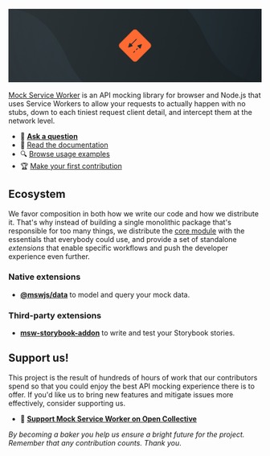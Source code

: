 ![Mock Service Worker banner](./banner.jpg)

[Mock Service Worker](https://github.com/mswjs/msw) is an API mocking library for browser and Node.js that uses Service Workers to allow your requests to actually happen with no stubs, down to each tiniest request client detail, and intercept them at the network level.

- 💬 [**Ask a question**](https://github.com/mswjs/msw/discussions/new)
- 📙 [Read the documentation](https://mswjs.io/docs)
- 🔍 [Browse usage examples](https://github.com/mswjs/examples)
- 🏆 [Make your first contribution](https://github.com/mswjs/msw/labels/help%20wanted)

## Ecosystem

We favor composition in both how we write our code and how we distribute it. That's why instead of building a single monolithic package that's responsible for too many things, we distribute the [core module](https://www.npmjs.com/package/msw) with the essentials that everybody could use, and provide a set of standalone _extensions_ that enable specific workflows and push the developer experience even further.

### Native extensions

- [**@mswjs/data**](https://github.com/mswjs/data) to model and query your mock data.

### Third-party extensions

- [**msw-storybook-addon**](https://github.com/mswjs/msw-storybook-addon) to write and test your Storybook stories.

## Support us!

This project is the result of hundreds of hours of work that our contributors spend so that you could enjoy the best API mocking experience there is to offer. If you'd like us to bring new features and mitigate issues more effectively, consider supporting us.

- 🧡 [**Support Mock Service Worker on Open Collective**](https://opencollective.com/mswjs)

_By becoming a baker you help us ensure a bright future for the project. Remember that any contribution counts. Thank you_.
